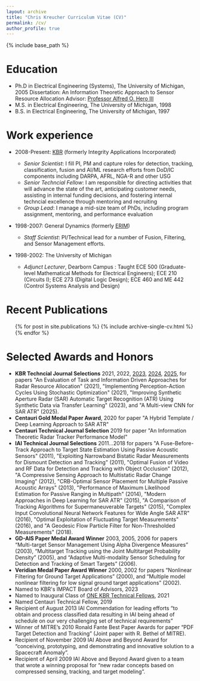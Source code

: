 ```yaml
---
layout: archive
title: "Chris Kreucher Curriculum Vitae (CV)"
permalink: /cv/
author_profile: true
---
```


{% include base_path %}

Education
=========
* Ph.D in Electrical Engineering (Systems), The University of Michigan, 2005
  Dissertation: An Information Theoretic Approach to Sensor Resource Allocation
  Advisor: [Professor Alfred O. Hero III](https://hero.engin.umich.edu/)
* M.S. in Electrical Engineering, The University of Michigan, 1998
* B.S. in Electrical Engineering, The University of Michigan, 1997


Work experience
===============
* 2008-Present: [KBR](https://kbr.com) (formerly Integrity Applications Incorporated)
  * _Senior Scientist_: I fill PI, PM and capture roles for detection, tracking, classification, fusion and AI/ML research efforts from DoD/IC components including DARPA, AFRL, NGA-R and other USG
  * _Senior Techncial Fellow_: I am responsible for directing activities that will advance the state of the art, anticipating customer needs, assisting in internal funding decisions, and fostering internal techncial excellence through mentoring and recruiting
  * _Group Lead_: I manage a mid-size team of PhDs, including program assignment, mentoring, and performance evaluation

* 1998-2007: General Dynamics (formerly [ERIM](https://en.wikipedia.org/wiki/Environmental_Research_Institute_of_Michigan))
  * _Staff Scientist_: PI/Technical lead for a number of Fusion, Filtering, and Sensor Management efforts. 
  
* 1998-2002: The University of Michigan
  * _Adjunct Lecturer_, Dearborn Campus : Taught ECE 500 (Graduate-level Mathematical Methods for Electrical Engineers); ECE 210 (Circuits I); ECE 273 (Digital Logic Design); ECE 460 and ME 442 (Control Systems Analysis and Design)  

  
Recent Publications
============
  <ul>{% for post in site.publications %}
    {% include archive-single-cv.html %}
  {% endfor %}</ul>


Selected Awards and Honors
==========================
* **KBR Techncial Journal Selections** 2021, 2022, [2023](https://kbr.foleon.com/kbr-tech-journal/2023/), [2024](https://techjournal.kbr.com/), [2025](https://techjournal.kbr.com/), for papers "An Evaluation of Task and Information Driven Approaches for Radar Resource Allocation" (2021), "Implementing Perception-Action Cycles Using Stochastic Optimization" (2021), "Improving Synthetic Aperture Radar (SAR) Automatic Target Recognition (ATR) Using Synthetic Data via Transfer Learning" (2023), and "A Multi-view CNN for SAR ATR" (2025).
* **Centauri Gold Medal Paper Award**, 2020 for paper "A Hybrid Template / Deep Learning Approach to SAR ATR" 
* **Centauri Technical Journal Selection** 2019 for paper "An Information Theoretic Radar Tracker Performance Model"
* **IAI Technical Journal Selections** 2011...2018 for papers "A Fuse-Before-Track Approach to Target State Estimation Using Passive Acoustic Sensors" (2011), "Exploiting Narrowband Bistatic Radar Measurements for Dismount Detection and Tracking" (2011), "Optimal Fusion of Video and RF Data for Detection and Tracking with Object Occlusion" (2012), "A Compressive Sensing Approach to Multistatic Radar Change Imaging" (2012), "CRB-Optimal Sensor Placement for Multiple Passive Acoustic Arrays" (2013), "Performance of Maximum Likelihood Estimation for Passive Ranging in Multipath" (2014), "Modern Approaches in Deep Learning for SAR ATR" (2015), "A Comparison of Tracking Algorithms for Supermaneuverable Targets" (2015), "Complex Input Convolutional Neural Network Features for Wide Angle SAR ATR" (2016), "Optimal Exploitation of Fluctuating Target Measurements" (2016), and "A Geodesic Flow Particle Filter for Non-Thresholded Measurements" (2018).
* **GD-AIS Paper Medal Award Winner** 2003, 2005, 2006 for papers “Multi-target Sensor Management Using Alpha Divergence Measures” (2003), “Multitarget Tracking using the Joint Multitarget Probability Density” (2005), and “Adaptive Multi-modality Sensor Scheduling for Detection and Tracking of Smart Targets” (2006).
* **Veridian Medal Paper Award Winner** 2000, 2002 for papers “Nonlinear Filtering for Ground Target Applications” (2000), and “Multiple model nonlinear filtering for low signal ground target applications” (2002).
* Named to KBR's IMPACT Board of Advisors, 2023
* Named to Inaugural Class of [ONE KBR Technical Fellows](https://www.kbr.com/en/who-we-are/our-people/technical-fellows), 2021
* Named Centauri Technical Fellow, 2019 
* Recipient of August 2013 IAI Commendation for leading efforts “to obtain and process classified data resulting in IAI being ahead of schedule on our very challenging set of technical requirements”
* Winner of MITRE’s 2010 Ronald Fante Best Paper Awards for paper “PDF Target Detection and Tracking” (Joint paper with R. Bethel of MITRE).
* Recipient of November 2009 IAI Above and Beyond Award for “conceiving, prototyping, and demonstrating and innovative solution to a Spacecraft Anomaly”.
* Recipient of April 2009 IAI Above and Beyond Award given to a team that wrote a winning proposal for “new radar concepts based on compressed sensing, tracking, and target modeling”.
